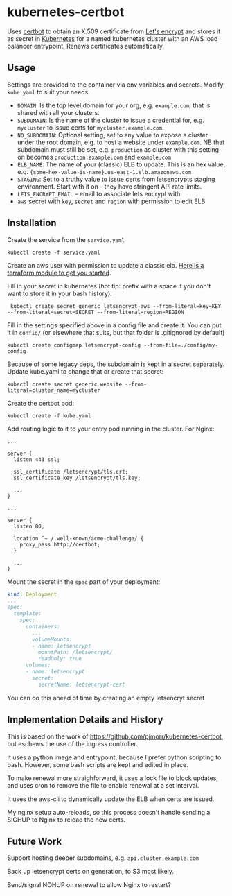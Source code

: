 # kubernetes-certbot

Uses [certbot][certbot] to obtain an X.509 certificate from [Let's encrypt][letsencrypt] and stores it as secret in
[Kubernetes][kubernetes] for a named kubernetes cluster with an AWS load balancer entrypoint. Renews certificates
automatically.

## Usage

Settings are provided to the container via env variables and secrets. Modify `kube.yaml` to suit your needs.

- `DOMAIN`: Is the top level domain for your org, e.g. `example.com`, that is shared with all your clusters.
- `SUBDOMAIN`: Is the name of the cluster to issue a credential for, e.g. `mycluster` to issue certs for `mycluster.example.com`.
- `NO_SUBDOMAIN`: Optional setting, set to any value to expose a cluster under the root domain, e.g. to host a website under `example.com`.
  NB that subdomain must still be set, e.g. `production` as cluster with this setting on becomes `production.example.com` and `example.com`
- `ELB_NAME`: The name of your (classic) ELB to update. This is an hex value, e.g. `{some-hex-value-is-name}.us-east-1.elb.amazonaws.com`
- `STAGING`: Set to a truthy value to issue certs from letsencrypts staging environment. Start with it on - they have stringent API rate limits.
- `LETS_ENCRYPT_EMAIL` - email to associate lets encrypt with
- `aws` secret with `key`, `secret` and `region` with permission to edit ELB


## Installation

Create the service from the `service.yaml`
```
kubectl create -f service.yaml
```

Create an aws user with permission to update a classic elb. [Here is a terraform module to get you started](examples/letsencrypt.tf).

Fill in your secret in kubernetes (hot tip: prefix with a space if you don't want to store it in your bash history).

```
 kubectl create secret generic letsencrypt-aws --from-literal=key=KEY --from-literal=secret=SECRET --from-literal=region=REGION
```

Fill in the settings specified above in a config file and create it.
You can put it in `config/` (or elsewhere that suits, but that folder is .gitignored by default)
```
kubectl create configmap letsencrypt-config --from-file=./config/my-config
```

Because of some legacy deps, the subdomain is kept in a secret separately. Update kube.yaml to change
that or create that secret:

`kubectl create secret generic website --from-literal=cluster_name=mycluster`


Create the certbot pod:

```
kubectl create -f kube.yaml
```

Add routing logic to it to your entry pod running in the cluster. For Nginx:

```
...

server {
  listen 443 ssl;

  ssl_certificate /letsencrypt/tls.crt;
  ssl_certificate_key /letsencrypt/tls.key;

  ...
}

...

server {
  listen 80;

  location ^~ /.well-known/acme-challenge/ {
    proxy_pass http://certbot;
  }

  ...
}
```

Mount the secret in the `spec` part of your deployment:
```yaml
kind: Deployment
...
spec:
  template:
    spec:
      containers:
        ...
        volumeMounts:
        - name: letsencrypt
          mountPath: /letsencrypt/
          readOnly: true
      volumes:
      - name: letsencrypt
        secret:
          secretName: letsencrypt-cert
```

You can do this ahead of time by creating an empty letsencryt secret

## Implementation Details and History

This is based on the work of https://github.com/pjmorr/kubernetes-certbot, but eschews the use
of the ingress controller.

It uses a python image and entrypoint, because I prefer python scripting to bash. However,
some bash scripts are kept and edited in place.

To make renewal more straighforward, it uses a lock file to block updates,
and uses cron to remove the file to enable renewal at a set interval.

It uses the aws-cli to dynamically update the ELB when certs are issued.

My nginx setup auto-reloads, so this process doesn't handle sending a SIGHUP to Nginx
to reload the new certs.

## Future Work

Support hosting deeper subdomains, e.g. `api.cluster.example.com`

Back up letsencrypt certs on generation, to S3 most likely.

Send/signal NOHUP on renewal to allow Nginx to restart?

[letsencrypt]: https://letsencrypt.org/
[certbot]: https://github.com/certbot/certbot
[kubernetes]: http://kubernetes.io/
[nginx]: https://nginx.org/
[kubedns]: https://github.com/kubernetes/kubernetes/tree/master/build/kube-dns
